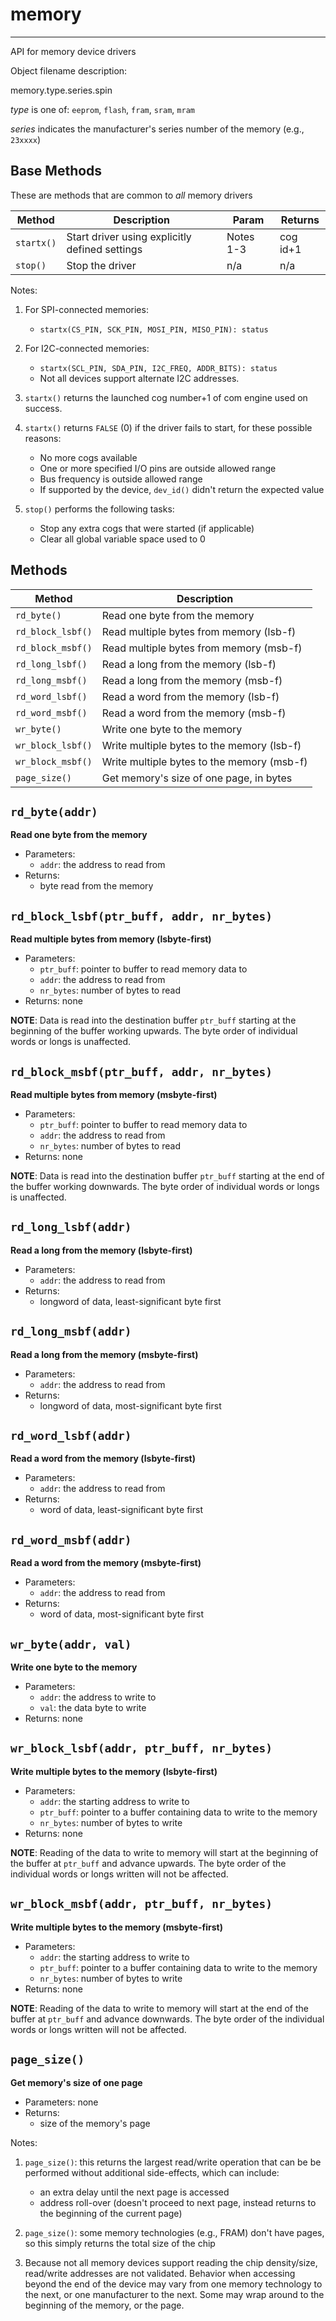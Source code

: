 # memory
--------

API for memory device drivers

Object filename description:

memory.type.series.spin

_type_ is one of: `eeprom`, `flash`, `fram`, `sram`, `mram`

_series_ indicates the manufacturer's series number of the memory (e.g., `23xxxx`)


## Base Methods

These are methods that are common to _all_ memory drivers

| Method          | Description                                      | Param     | Returns        |
| --------------- | ------------------------------------------------ | --------- | -------------- |
| `startx()`      | Start driver using explicitly defined settings   | Notes 1-3 | cog id+1       |
| `stop()`        | Stop the driver                                  | n/a       | n/a            |

Notes:

1. For SPI-connected memories:
	* `startx(CS_PIN, SCK_PIN, MOSI_PIN, MISO_PIN): status`

2. For I2C-connected memories:
	* `startx(SCL_PIN, SDA_PIN, I2C_FREQ, ADDR_BITS): status`
	* Not all devices support alternate I2C addresses.

3. `startx()` returns the launched cog number+1 of com engine used on success.

4. `startx()` returns `FALSE` (0) if the driver fails to start, for these possible reasons:
	* No more cogs available
	* One or more specified I/O pins are outside allowed range
	* Bus frequency is outside allowed range
	* If supported by the device, `dev_id()` didn't return the expected value

5. `stop()` performs the following tasks:
	* Stop any extra cogs that were started (if applicable)
	* Clear all global variable space used to 0

## Methods

| Method           | Description                                     |
| -----------------| ----------------------------------------------- |
|`rd_byte()`       | Read one byte from the memory                   |
|`rd_block_lsbf()` | Read multiple bytes from memory (lsb-f)         |
|`rd_block_msbf()` | Read multiple bytes from memory (msb-f)         |
|`rd_long_lsbf()`  | Read a long from the memory (lsb-f)             |
|`rd_long_msbf()`  | Read a long from the memory (msb-f)             |
|`rd_word_lsbf()`  | Read a word from the memory (lsb-f)             |
|`rd_word_msbf()`  | Read a word from the memory (msb-f)             |
|`wr_byte()`       | Write one byte to the memory                    |
|`wr_block_lsbf()` | Write multiple bytes to the memory (lsb-f)      |
|`wr_block_msbf()` | Write multiple bytes to the memory (msb-f)      |
|`page_size()`     | Get memory's size of one page, in bytes         |


`rd_byte(addr)`
---------------
__Read one byte from the memory__
* Parameters:
	* `addr`: the address to read from
* Returns:
	* byte read from the memory


`rd_block_lsbf(ptr_buff, addr, nr_bytes)`
-----------------------------------------
__Read multiple bytes from memory (lsbyte-first)__
* Parameters:
	* `ptr_buff`: pointer to buffer to read memory data to
	* `addr`: the address to read from
	* `nr_bytes`: number of bytes to read
* Returns: none

__NOTE__: Data is read into the destination buffer `ptr_buff` starting at the beginning of the
buffer working upwards. The byte order of individual words or longs is unaffected.


`rd_block_msbf(ptr_buff, addr, nr_bytes)`
-----------------------------------------
__Read multiple bytes from memory (msbyte-first)__
* Parameters:
	* `ptr_buff`: pointer to buffer to read memory data to
	* `addr`: the address to read from
	* `nr_bytes`: number of bytes to read
* Returns: none

__NOTE__: Data is read into the destination buffer `ptr_buff` starting at the end of the
buffer working downwards. The byte order of individual words or longs is unaffected.


`rd_long_lsbf(addr)`
--------------------
__Read a long from the memory (lsbyte-first)__
* Parameters:
	* `addr`: the address to read from
* Returns:
	* longword of data, least-significant byte first


`rd_long_msbf(addr)`
--------------------
__Read a long from the memory (msbyte-first)__
* Parameters:
	* `addr`: the address to read from
* Returns:
	* longword of data, most-significant byte first


`rd_word_lsbf(addr)`
--------------------
__Read a word from the memory (lsbyte-first)__
* Parameters:
	* `addr`: the address to read from
* Returns:
	* word of data, least-significant byte first


`rd_word_msbf(addr)`
--------------------
__Read a word from the memory (msbyte-first)__
* Parameters:
	* `addr`: the address to read from
* Returns:
	* word of data, most-significant byte first


`wr_byte(addr, val)`
--------------------
__Write one byte to the memory__
* Parameters:
	* `addr`: the address to write to
	* `val`: the data byte to write
* Returns: none


`wr_block_lsbf(addr, ptr_buff, nr_bytes)`
-----------------------------------------
__Write multiple bytes to the memory (lsbyte-first)__
* Parameters:
	* `addr`: the starting address to write to
	* `ptr_buff`: pointer to a buffer containing data to write to the memory
	* `nr_bytes`: number of bytes to write
* Returns: none

__NOTE__: Reading of the data to write to memory will start at the beginning of the buffer at
`ptr_buff` and advance upwards. The byte order of the individual words or longs written will
not be affected.


`wr_block_msbf(addr, ptr_buff, nr_bytes)`
-----------------------------------------
__Write multiple bytes to the memory (msbyte-first)__
* Parameters:
	* `addr`: the starting address to write to
	* `ptr_buff`: pointer to a buffer containing data to write to the memory
	* `nr_bytes`: number of bytes to write
* Returns: none

__NOTE__: Reading of the data to write to memory will start at the end of the buffer at
`ptr_buff` and advance downwards. The byte order of the individual words or longs written will
not be affected.


`page_size()`
-------------
__Get memory's size of one page__
* Parameters: none
* Returns:
	* size of the memory's page


Notes:

1. `page_size()`: this returns the largest read/write operation that can be be performed without additional side-effects, which can include:
	* an extra delay until the next page is accessed
	* address roll-over (doesn't proceed to next page, instead returns to the beginning of the current page)

2. `page_size()`: some memory technologies (e.g., FRAM) don't have pages, so this simply returns the total size of the chip

3. Because not all memory devices support reading the chip density/size, read/write addresses are not validated. Behavior when accessing beyond the end of the device may vary from one memory technology to the next, or one manufacturer to the next. Some may wrap around to the beginning of the memory, or the page.


